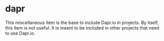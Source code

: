 # dapr

This miscellaneous item is the base to include Dapr.io in projects. By itself, this item is not useful. It is meant to be included in other projects that need to use Dapr.io.